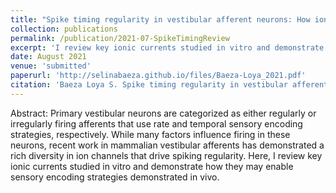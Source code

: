 ```yaml
---
title: "Spike timing regularity in vestibular afferent neurons: How ionic currents influence sensory encoding mechanisms"
collection: publications
permalink: /publication/2021-07-SpikeTimingReview
excerpt: 'I review key ionic currents studied in vitro and demonstrate how they may enable sensory encoding strategies demonstrated in vivo.'
date: August 2021
venue: 'submitted'
paperurl: 'http://selinabaeza.github.io/files/Baeza-Loya_2021.pdf'
citation: 'Baeza Loya S. Spike timing regularity in vestibular afferent neurons: How ionic currents influence sensory encoding mechanisms [Online]. arXiv:210800905 [q-bio] , 2021http://arxiv.org/abs/2108.00905 [4 Aug. 2021].'
---
```

Abstract:
Primary vestibular neurons are categorized as either regularly or irregularly firing afferents that use rate and temporal sensory encoding strategies, respectively. While many factors influence firing in these neurons, recent work in mammalian vestibular afferents has demonstrated a rich diversity in ion channels that drive spiking regularity. Here, I review key ionic currents studied in vitro and demonstrate how they may enable sensory encoding strategies demonstrated in vivo. 
